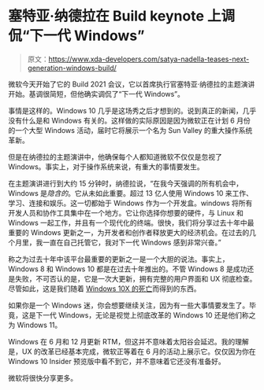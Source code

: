 # 塞特亚·纳德拉在 Build keynote 上调侃“下一代 Windows”

> 原文：<https://www.xda-developers.com/satya-nadella-teases-next-generation-windows-build/>

微软今天开始了它的 Build 2021 会议，它以首席执行官塞特亚·纳德拉的主题演讲开始。基调很简短，但他确实调侃了“下一代 Windows”。

事情是这样的。Windows 10 几乎是这场秀之后才想到的。说到真正的新闻，几乎没有什么是和 Windows 有关的。这样做的实际原因是因为微软正在计划 6 月份的一个大型 Windows 活动，届时它将展示一个名为 Sun Valley 的重大操作系统革新。

但是在纳德拉的主题演讲中，他确保每个人都知道微软不仅仅是忽视了 Windows。事实上，对于操作系统来说，有重大的事情要发生。

在主题演讲进行到大约 15 分钟时，纳德拉说，“在我今天强调的所有机会中，Windows 是*隐含的*。它从未如此重要。超过 13 亿人使用 Windows 10 来工作、学习、连接和娱乐。这一切都始于 Windows 作为一个开发盒。windows 将所有开发人员和协作工具集中在一个地方。它让你选择你想要的硬件，与 Linux 和 Windows 一起工作，并且有一个现代化的终端。很快，我们将分享过去十年中最重要的 Windows 更新之一，为开发者和创作者释放更大的经济机会。在过去的几个月里，我一直在自己托管它，我对下一代 Windows 感到非常兴奋。”

称之为过去十年中该平台最重要的更新之一是一个大胆的说法。事实上，Windows 8 和 Windows 10 都是在过去十年推出的。不管 Windows 8 是成功还是失败，不可否认的是，它是一次大更新，拥有完整的用户界面和 UX 彻底检查。尽管如此，这是我们随着 [Windows 10X 的死亡](https://www.xda-developers.com/microsoft-confirms-windows-10x-dead/)而得到的东西。

如果你是一个 Windows 迷，你会想要继续关注，因为有一些大事情要发生了。毕竟，这是下一代 Windows，无论是视觉上彻底改革的 Windows 10 还是他们称之为 Windows 11。

Windows 在 6 月和 12 月更新 RTM，但这并不意味着太阳谷会延迟。我的理解是，UX 的改革已经基本完成，微软正等着在 6 月的活动上展示它。仅仅因为你在 Windows 10 Insider 预览版中看不到它，并不意味着它还没有准备好。

微软将很快分享更多。